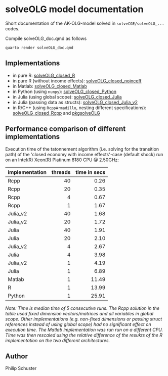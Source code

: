 # solveOLG model documentation
Short documentation of the AK-OLG-model solved in `solveCGE/solveOLG_...` codes.

Compile solveOLG_doc.qmd as follows
```
quarto render solveOLG_doc.qmd
```
## Implementations

- in pure R: [solveOLG_closed_R](https://github.com/solveCGE/solveOLG_closed_R)
- in pure R (without income effects): [solveOLG_closed_noinceff](https://github.com/solveCGE/solveOLG_closed_noinceff)
- in Matlab: [solveOLG_closed_Matlab](https://github.com/solveCGE/solveOLG_closed_Matlab)
- in Python (using `numpy`): [solveOLG_closed_Python](https://github.com/solveCGE/solveOLG_closed_Python)
- in Julia (using global scope): [solveOLG_closed_Julia](https://github.com/solveCGE/solveOLG_closed_Julia)
- in Julia (passing data as structs): [solveOLG_closed_Julia_v2](https://github.com/solveCGE/solveOLG_closed_Julia_v2)
- in R/C++ (using `RcppArmadillo`, nesting different specifications): [solveOLG_closed_Rcpp](https://github.com/solveCGE/solveOLG_closed_Rcpp) and [pkgsolveOLG](https://github.com/solveCGE/pkgsolveOLG)


## Performance comparison of different implementations

Execution time of the tatonnement algorithm (i.e. solving for the transition path) of the 'closed economy with income effects'-case (default shock) run on an Intel(R) Xeon(R) Platinum 8180 CPU @ 2.50GHz:

| implementation       | threads | time in secs  |
| :------ | ------: | -----: |
| Rcpp           | 40      | 0.26  |
| Rcpp           | 20      | 0.35  |
| Rcpp           | 4       | 0.67  |
| Rcpp           | 1       | 1.67  |
| Julia_v2       | 40      | 1.68  |
| Julia_v2       | 20      | 1.72  |
| Julia          | 40      | 1.91  |
| Julia          | 20      | 2.10  |
| Julia_v2       | 4       | 2.67  |
| Julia          | 4       | 3.98  |
| Julia_v2       | 1       | 4.19  |
| Julia          | 1       | 6.89  |
| Matlab         | 1       | 11.49 |
| R              | 1       | 13.99 |
| Python         | 1       | 25.91 |

*Note: Time is median time of 5 consecutive runs. The Rcpp solution in the table used fixed dimension vectors/matrices and all variables in global scope. Other implementations (e.g. non-fixed dimensions or passing struct references instead of using global scope) had no significant effect on execution time. The Matlab implementation was run run on a different CPU. Time was then rescaled using the relative difference of the resukts of the R implementation on the two different architectures.*

## Author
Philip Schuster

